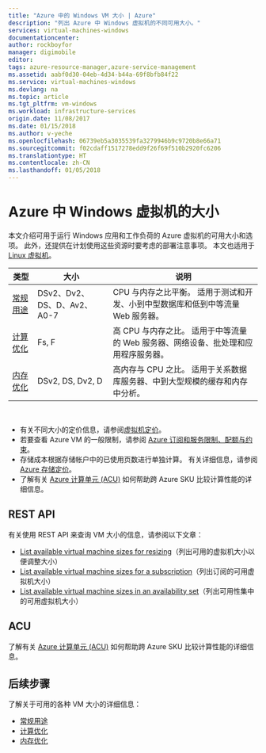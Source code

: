 ```yaml
---
title: "Azure 中的 Windows VM 大小 | Azure"
description: "列出 Azure 中 Windows 虚拟机的不同可用大小。"
services: virtual-machines-windows
documentationcenter: 
author: rockboyfor
manager: digimobile
editor: 
tags: azure-resource-manager,azure-service-management
ms.assetid: aabf0d30-04eb-4d34-b44a-69f8bfb84f22
ms.service: virtual-machines-windows
ms.devlang: na
ms.topic: article
ms.tgt_pltfrm: vm-windows
ms.workload: infrastructure-services
origin.date: 11/08/2017
ms.date: 01/15/2018
ms.author: v-yeche
ms.openlocfilehash: 06739eb5a3035539fa3279946b9c9720b8e66a71
ms.sourcegitcommit: f02cdaff1517278edd9f26f69f510b2920fc6206
ms.translationtype: HT
ms.contentlocale: zh-CN
ms.lasthandoff: 01/05/2018
---
```

# <a name="sizes-for-windows-virtual-machines-in-azure"></a>Azure 中 Windows 虚拟机的大小

本文介绍可用于运行 Windows 应用和工作负荷的 Azure 虚拟机的可用大小和选项。 此外，还提供在计划使用这些资源时要考虑的部署注意事项。  本文也适用于 [Linux 虚拟机](../linux/sizes.md?toc=%2fvirtual-machines%2flinux%2ftoc.json)。

| 类型                     | 大小           |    说明       |
|--------------------------|-------------------|------------------------------------------------------------------------------------------------------------------------------------|
| [常规用途](sizes-general.md)          | DSv2、Dv2、DS、D、Av2、A0-7 | CPU 与内存之比平衡。 适用于测试和开发、小到中型数据库和低到中等流量 Web 服务器。 |
| [计算优化](sizes-compute.md)        | Fs, F             | 高 CPU 与内存之比。 适用于中等流量的 Web 服务器、网络设备、批处理和应用程序服务器。        |
| [内存优化](../virtual-machines-windows-sizes-memory.md)         | DSv2, DS, Dv2, D   | 高内存与 CPU 之比。 适用于关系数据库服务器、中到大型规模的缓存和内存中分析。                 |
<!-- Not Available B (Preview), Dsv3, Dv3, -->
<!-- Not Available [Storage optimized] Ls -->
<!-- Not Available [GPU] NV, NC  -->
<!-- Not Available [High performance compute] H, A8-11 -->

<br> 

- 有关不同大小的定价信息，请参阅[虚拟机定价](https://www.azure.cn/pricing/details/virtual-machines/#Windows)。 
- 若要查看 Azure VM 的一般限制，请参阅 [Azure 订阅和服务限制、配额与约束](../../azure-subscription-service-limits.md)。
- 存储成本根据存储帐户中的已使用页数进行单独计算。 有关详细信息，请参阅 [Azure 存储定价](https://www.azure.cn/pricing/details/storage/)。
- 了解有关 [Azure 计算单元 (ACU)](acu.md) 如何帮助跨 Azure SKU 比较计算性能的详细信息。

## <a name="rest-api"></a>REST API

有关使用 REST API 来查询 VM 大小的信息，请参阅以下文章：

- [List available virtual machine sizes for resizing](https://docs.microsoft.com/rest/api/compute/virtualmachines/virtualmachines-list-sizes-for-resizing)（列出可用的虚拟机大小以便调整大小）
- [List available virtual machine sizes for a subscription](https://docs.microsoft.com/rest/api/compute/virtualmachines/virtualmachines-list-sizes-region)（列出订阅的可用虚拟机大小）
- [List available virtual machine sizes in an availability set](https://docs.microsoft.com/rest/api/compute/virtualmachines/virtualmachines-list-sizes-availability-set)（列出可用性集中的可用虚拟机大小）

## <a name="acu"></a>ACU

了解有关 [Azure 计算单元 (ACU)](acu.md) 如何帮助跨 Azure SKU 比较计算性能的详细信息。

## <a name="next-steps"></a>后续步骤

了解关于可用的各种 VM 大小的详细信息：
- [常规用途](sizes-general.md)
- [计算优化](sizes-compute.md)
- [内存优化](../virtual-machines-windows-sizes-memory.md)
<!--Update_Description: update meta properties, update link -->
